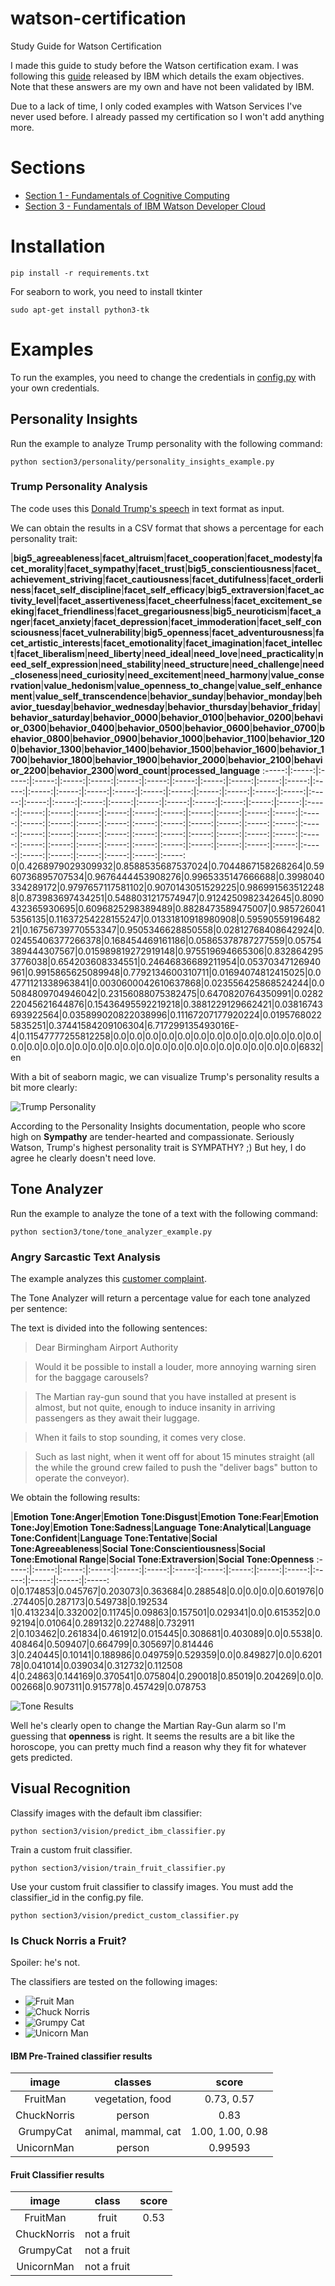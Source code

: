 # watson-certification
Study Guide for Watson Certification

I made this guide to study before the Watson certification exam. I was following this [guide](http://public.dhe.ibm.com/partnerworld/pub/certify/Study_Guide_C7020_230.pdf)  released by IBM which details the exam objectives. Note that these answers are my own and have not been validated by IBM.

Due to a lack of time, I only coded examples with Watson Services I've never used before. I already passed my certification so I won't add anything more.

# Sections
- [Section 1 - Fundamentals of Cognitive Computing](https://github.com/a-ro/watson-certification/blob/master/section1/section1.md)
- [Section 3 - Fundamentals of IBM Watson Developer Cloud](https://github.com/a-ro/watson-certification/blob/master/section3/section3.md)

# Installation
``` shell
pip install -r requirements.txt
```
For seaborn to work, you need to install tkinter
``` shell
sudo apt-get install python3-tk
```
# Examples
To run the examples, you need to change the credentials in [config.py](https://github.com/a-ro/watson-certification/blob/master/config.py) with your own credentials.

## Personality Insights
Run the example to analyze Trump personality with the following command:
``` shell
python section3/personality/personality_insights_example.py
```
### Trump Personality Analysis
The code uses this [Donald Trump's speech](https://github.com/a-ro/watson-certification/blob/master/section3/personality/trump.txt) in text format as input.

We can obtain the results in a CSV format that shows a percentage for each personality trait: 

 |**big5\_agreeableness**|**facet\_altruism**|**facet\_cooperation**|**facet\_modesty**|**facet\_morality**|**facet\_sympathy**|**facet\_trust**|**big5\_conscientiousness**|**facet\_achievement\_striving**|**facet\_cautiousness**|**facet\_dutifulness**|**facet\_orderliness**|**facet\_self\_discipline**|**facet\_self\_efficacy**|**big5\_extraversion**|**facet\_activity\_level**|**facet\_assertiveness**|**facet\_cheerfulness**|**facet\_excitement\_seeking**|**facet\_friendliness**|**facet\_gregariousness**|**big5\_neuroticism**|**facet\_anger**|**facet\_anxiety**|**facet\_depression**|**facet\_immoderation**|**facet\_self\_consciousness**|**facet\_vulnerability**|**big5\_openness**|**facet\_adventurousness**|**facet\_artistic\_interests**|**facet\_emotionality**|**facet\_imagination**|**facet\_intellect**|**facet\_liberalism**|**need\_liberty**|**need\_ideal**|**need\_love**|**need\_practicality**|**need\_self\_expression**|**need\_stability**|**need\_structure**|**need\_challenge**|**need\_closeness**|**need\_curiosity**|**need\_excitement**|**need\_harmony**|**value\_conservation**|**value\_hedonism**|**value\_openness\_to\_change**|**value\_self\_enhancement**|**value\_self\_transcendence**|**behavior\_sunday**|**behavior\_monday**|**behavior\_tuesday**|**behavior\_wednesday**|**behavior\_thursday**|**behavior\_friday**|**behavior\_saturday**|**behavior\_0000**|**behavior\_0100**|**behavior\_0200**|**behavior\_0300**|**behavior\_0400**|**behavior\_0500**|**behavior\_0600**|**behavior\_0700**|**behavior\_0800**|**behavior\_0900**|**behavior\_1000**|**behavior\_1100**|**behavior\_1200**|**behavior\_1300**|**behavior\_1400**|**behavior\_1500**|**behavior\_1600**|**behavior\_1700**|**behavior\_1800**|**behavior\_1900**|**behavior\_2000**|**behavior\_2100**|**behavior\_2200**|**behavior\_2300**|**word\_count**|**processed\_language**
:-----:|:-----:|:-----:|:-----:|:-----:|:-----:|:-----:|:-----:|:-----:|:-----:|:-----:|:-----:|:-----:|:-----:|:-----:|:-----:|:-----:|:-----:|:-----:|:-----:|:-----:|:-----:|:-----:|:-----:|:-----:|:-----:|:-----:|:-----:|:-----:|:-----:|:-----:|:-----:|:-----:|:-----:|:-----:|:-----:|:-----:|:-----:|:-----:|:-----:|:-----:|:-----:|:-----:|:-----:|:-----:|:-----:|:-----:|:-----:|:-----:|:-----:|:-----:|:-----:|:-----:|:-----:|:-----:|:-----:|:-----:|:-----:|:-----:|:-----:|:-----:|:-----:|:-----:|:-----:|:-----:|:-----:|:-----:|:-----:|:-----:|:-----:|:-----:|:-----:|:-----:|:-----:|:-----:|:-----:|:-----:|:-----:|:-----:|:-----:|:-----:|:-----:|:-----:|:-----:|:-----:|:-----:
0|0.4268979029309932|0.8588535687537024|0.7044867158268264|0.5960736895707534|0.9676444453908276|0.9965335147666688|0.3998040334289172|0.9797657117581102|0.9070143051529225|0.9869915635122488|0.873983697434251|0.5488031217574947|0.9124250982342645|0.8090432365930695|0.6096825298389489|0.8828473589475007|0.9857260415356135|0.11637254228155247|0.01331810918980908|0.5959055919648221|0.16756739770553347|0.9505346628850558|0.02812768408642924|0.02455406377266378|0.168454469161186|0.05865378787277559|0.05754389444307567|0.015989819272919148|0.975519694665306|0.8328642953776038|0.654203608334551|0.24646836689211954|0.05370347126940961|0.9915865625089948|0.7792134600310711|0.01694074812415025|0.04771121338963841|0.0030600042610637868|0.023556425868524244|0.05084809704946042|0.23156088075382475|0.6470820764350991|0.028222045621644876|0.15436495592219218|0.3881229129662421|0.03816743693922564|0.035899020822038996|0.11167207177920224|0.01957680225835251|0.37441584209106304|6.717299135493016E-4|0.11547777255812258|0.0|0.0|0.0|0.0|0.0|0.0|0.0|0.0|0.0|0.0|0.0|0.0|0.0|0.0|0.0|0.0|0.0|0.0|0.0|0.0|0.0|0.0|0.0|0.0|0.0|0.0|0.0|0.0|0.0|0.0|0.0|6832|en

With a bit of seaborn magic, we can visualize Trump's personality results a bit more clearly:

![Trump Personality](https://github.com/a-ro/watson-certification/blob/master/section3/personality/trump-personality-results.png)

According to the Personality Insights documentation, people who score high on __Sympathy__ are tender-hearted and compassionate.
Seriously Watson, Trump's highest personality trait is SYMPATHY? ;) 
But hey, I do agree he clearly doesn't need love.

## Tone Analyzer
Run the example to analyze the tone of a text with the following command:
``` shell
python section3/tone/tone_analyzer_example.py
```
### Angry Sarcastic Text Analysis
The example analyzes this [customer complaint](https://github.com/a-ro/watson-certification/blob/master/section3/tone/angry-text.txt).


The Tone Analyzer will return a percentage value for each tone analyzed per sentence: 

The text is divided into the following sentences:

> Dear Birmingham Airport Authority 

> Would it be possible to install a louder, more annoying warning siren for the baggage carousels?
  
> The Martian ray-gun sound that you have installed at present is almost, but not quite, enough to induce insanity in arriving passengers as they await their luggage.

> When it fails to stop sounding, it comes very close.

> Such as last night, when it went off for about 15 minutes straight (all the while the ground crew failed to push the "deliver bags" button to operate the conveyor).


We obtain the following results:

 |**Emotion Tone:Anger**|**Emotion Tone:Disgust**|**Emotion Tone:Fear**|**Emotion Tone:Joy**|**Emotion Tone:Sadness**|**Language Tone:Analytical**|**Language Tone:Confident**|**Language Tone:Tentative**|**Social Tone:Agreeableness**|**Social Tone:Conscientiousness**|**Social Tone:Emotional Range**|**Social Tone:Extraversion**|**Social Tone:Openness**
:-----:|:-----:|:-----:|:-----:|:-----:|:-----:|:-----:|:-----:|:-----:|:-----:|:-----:|:-----:|:-----:|:-----:|:-----:
0|0.174853|0.045767|0.203073|0.363684|0.288548|0.0|0.0|0.0|0.601976|0.274405|0.287173|0.549738|0.192534
1|0.413234|0.332002|0.11745|0.09863|0.157501|0.029341|0.0|0.615352|0.092194|0.01064|0.289132|0.227488|0.732911
2|0.103462|0.261834|0.461912|0.015445|0.308681|0.403089|0.0|0.5538|0.408464|0.509407|0.664799|0.305697|0.814446
3|0.240445|0.10141|0.188986|0.049759|0.529359|0.0|0.849827|0.0|0.620178|0.041014|0.039034|0.312732|0.112508
4|0.24863|0.144169|0.370541|0.075804|0.290018|0.85019|0.204269|0.0|0.002668|0.907311|0.915778|0.457429|0.078753

![Tone Results](https://github.com/a-ro/watson-certification/blob/master/section3/tone/analyzed-tone.png)

Well he's clearly open to change the Martian Ray-Gun alarm so I'm guessing that **openness** is right.
It seems the results are a bit like the horoscope, you can pretty much find a reason why they fit for whatever gets predicted.

## Visual Recognition
Classify images with the default ibm classifier:
``` shell
python section3/vision/predict_ibm_classifier.py 
```
Train a custom fruit classifier.
``` shell
python section3/vision/train_fruit_classifier.py 
```
Use your custom fruit classifier to classify images. You must add the classifier_id in the config.py file.
``` shell
python section3/vision/predict_custom_classifier.py 
```

### Is Chuck Norris a Fruit?
Spoiler: he's not. 

The classifiers are tested on the following images:
- ![Fruit Man](https://github.com/a-ro/watson-certification/blob/master/section3/vision/images/fruit-man.jpg)
- ![Chuck Norris](https://github.com/a-ro/watson-certification/blob/master/section3/vision/images/chuck-norris.jpg)
- ![Grumpy Cat](https://github.com/a-ro/watson-certification/blob/master/section3/vision/images/grumpy-cat.jpeg)
- ![Unicorn Man](https://github.com/a-ro/watson-certification/blob/master/section3/vision/images/unicarn-man.jpg)


#### IBM Pre-Trained classifier results
**image**|**classes**|**score**
:-----:|:-----:|:-----:|
FruitMan|vegetation, food|0.73, 0.57
ChuckNorris|person|0.83
GrumpyCat|animal, mammal, cat|1.00, 1.00, 0.98
UnicornMan|person|0.99593

#### Fruit Classifier results
**image**|**class**|**score**
:-----:|:-----:|:-----:|
FruitMan|fruit|0.53
ChuckNorris|not a fruit|
GrumpyCat|not a fruit|
UnicornMan|not a fruit|